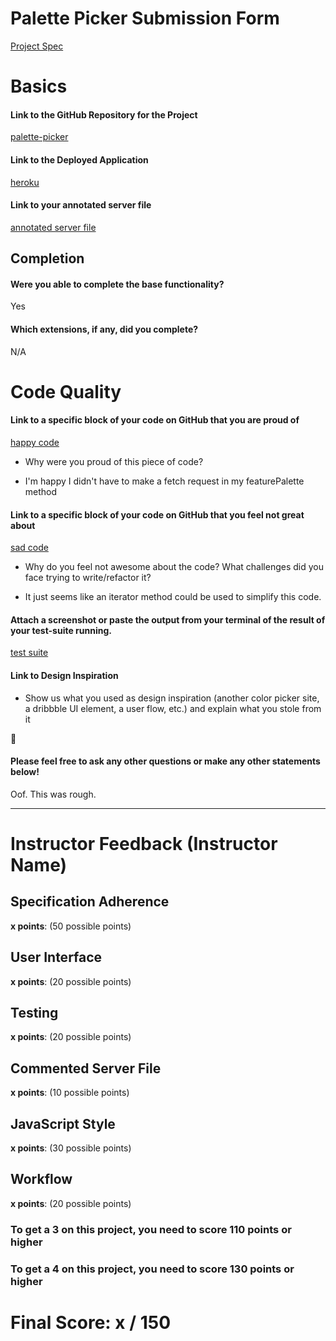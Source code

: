 # Palette Picker Submission Form

[Project Spec](http://frontend.turing.io/projects/palette-picker.html)

# Basics

#### Link to the GitHub Repository for the Project
[palette-picker](https://github.com/jeremiahjstanley/palette-picker)

#### Link to the Deployed Application
[heroku](https://allthecolorsofthewind.herokuapp.com/)

#### Link to your annotated server file
[annotated server file](https://github.com/jeremiahjstanley/palette-picker/pull/5/commits/4170bdc3fa5aa598843f5a33fd8c60cf1bd318bc)

## Completion

#### Were you able to complete the base functionality?

Yes

#### Which extensions, if any, did you complete?

N/A

# Code Quality

#### Link to a specific block of your code on GitHub that you are proud of
[happy code](https://gist.github.com/jeremiahjstanley/6a485fa70733096c7ae19b0cd530f906)

* Why were you proud of this piece of code?

* I'm happy I didn't have to make a fetch request in my featurePalette method

#### Link to a specific block of your code on GitHub that you feel not great about
[sad code](https://gist.github.com/jeremiahjstanley/b85f195a11d53e4e5bbacd90afa254e1)

* Why do you feel not awesome about the code? What challenges did you face trying to write/refactor it?

* It just seems like an iterator method could be used to simplify this code.

#### Attach a screenshot or paste the output from your terminal of the result of your test-suite running.

[test suite](https://imgur.com/a/zXRsjJ4)

#### Link to Design Inspiration

* Show us what you used as design inspiration (another color picker site, a dribbble UI element, a user flow, etc.) and explain what you stole from it

😬

#### Please feel free to ask any other questions or make any other statements below!

Oof. This was rough.

-----


# Instructor Feedback (Instructor Name)

## Specification Adherence

**x points**: (50 possible points)

## User Interface

**x points**: (20 possible points)

## Testing

**x points**: (20 possible points)

## Commented Server File

**x points**: (10 possible points)

## JavaScript Style

**x points**: (30 possible points)

## Workflow

**x points**: (20 possible points)


### To get a 3 on this project, you need to score 110 points or higher
### To get a 4 on this project, you need to score 130 points or higher

# Final Score: x / 150
